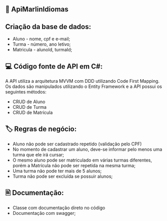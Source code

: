 ## 🚀 ApiMarlinIdiomas

## Criação da base de dados: 

  - Aluno - nome, cpf e e-mail;
  - Turma - número, ano letivo;
  - Matricula - alunoId, turmaId;

 
## 💻 Código fonte de API em C#: 
A API utiliza a arquitetura MVVM com DDD utilizando Code First Mapping. 
Os dados são manipulados utilizando o Entity Framework e a API possui os seguintes métodos: 

  - CRUD de Aluno 
  - CRUD de Turma 
  - CRUD de Matrícula
    

## 🏷️ Regras de negócio:
  - Aluno não pode ser cadastrado repetido (validação pelo CPF) 
  - No momento de cadastrar um aluno, deve-se informar pelo menos uma turma que ele irá cursar; 
  - O mesmo aluno pode ser matriculado em várias turmas diferentes, porém a Matrícula não pode ser repetida na mesma turma; 
  - Uma turma não pode ter mais de 5 alunos; 
  - Turma não pode ser excluída se possuir alunos;

## 🖹 Documentação:
  - Classe com documentação direto no código
  - Documentação com swagger;


